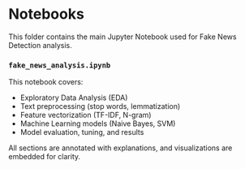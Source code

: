 # Notebooks

This folder contains the main Jupyter Notebook used for Fake News Detection analysis.

### `fake_news_analysis.ipynb`
This notebook covers:
- Exploratory Data Analysis (EDA)
- Text preprocessing (stop words, lemmatization)
- Feature vectorization (TF-IDF, N-gram)
- Machine Learning models (Naive Bayes, SVM)
- Model evaluation, tuning, and results

All sections are annotated with explanations, and visualizations are embedded for clarity.
